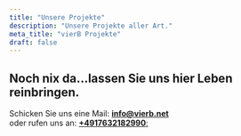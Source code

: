 ```yaml
---
title: "Unsere Projekte"
description: "Unsere Projekte aller Art."
meta_title: "vierB Projekte"
draft: false
---
```


## Noch nix da...lassen Sie uns hier Leben reinbringen.

Schicken Sie uns eine Mail: [**info@vierb.net**](mailto:info@vierb.net)
<br>
oder rufen uns an: [**+4917632182990**:](tel:+4917632182999)
